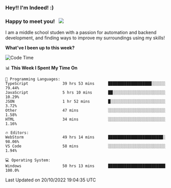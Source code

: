 ### Hey!! I'm Indeed! :) 

### Happy to meet you! &nbsp; ![](https://visitor-badge.glitch.me/badge?page_id=Indeedornot.Indeedornot)

I am a middle school studen with a passion for automation and backend development, and finding ways to improve my surroundings using my skills!

**What've I been up to this week?** 

<!--START_SECTION:waka-->
![Code Time](http://img.shields.io/badge/Code%20Time-500%20hrs%2014%20mins-blue)

📊 **This Week I Spent My Time On** 

```text
💬 Programming Languages: 
TypeScript               39 hrs 53 mins      ███████████████████░░░░░░   79.44% 
JavaScript               5 hrs 10 mins       ██░░░░░░░░░░░░░░░░░░░░░░░   10.29% 
JSON                     1 hr 52 mins        █░░░░░░░░░░░░░░░░░░░░░░░░   3.72% 
Other                    47 mins             ░░░░░░░░░░░░░░░░░░░░░░░░░   1.58% 
HTML                     34 mins             ░░░░░░░░░░░░░░░░░░░░░░░░░   1.16%

🔥 Editors: 
WebStorm                 49 hrs 14 mins      ████████████████████████░   98.06% 
VS Code                  58 mins             ░░░░░░░░░░░░░░░░░░░░░░░░░   1.94%

💻 Operating System: 
Windows                  50 hrs 13 mins      █████████████████████████   100.0%

```


 Last Updated on 20/10/2022 19:04:35 UTC
<!--END_SECTION:waka-->
